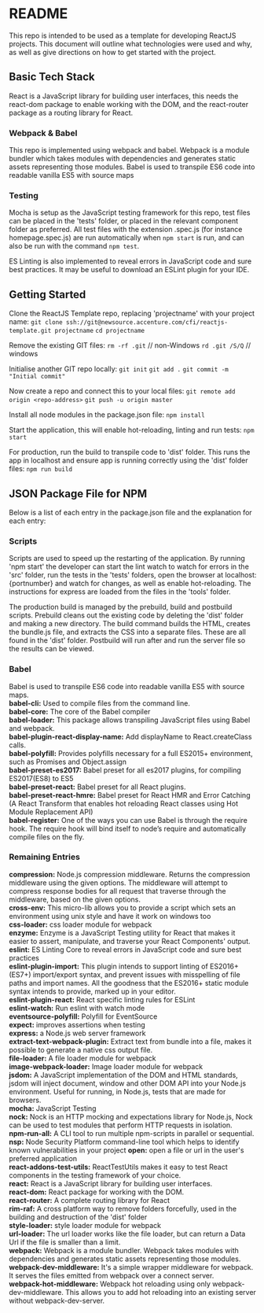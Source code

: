 # README #
This repo is intended to be used as a template for developing ReactJS projects. This document will outline what technologies were used and why, as well as give directions on how to get started with the project.


## Basic Tech Stack ##
React is a JavaScript library for building user interfaces, this needs the react-dom package to enable working with the DOM, and the react-router package as a routing library for React.


### Webpack & Babel ###
This repo is implemented using webpack and babel. Webpack is a module bundler which takes modules with dependencies and generates static assets representing those modules. Babel is used to transpile ES6 code into readable vanilla ES5 with source maps

### Testing ###
Mocha is setup as the JavaScript testing framework for this repo, test files can be placed in the 'tests' folder, or placed in the relevant component folder as preferred. All test files with the extension .spec.js (for instance homepage.spec.js) are run automatically when ```npm start``` is run, and can also be run with the command ```npm test```.  

ES Linting is also implemented to reveal errors in JavaScript code and sure best practices. It may be useful to download an ESLint plugin for your IDE.


## Getting Started
Clone the ReactJS Template repo, replacing 'projectname' with your project name:
```git clone ssh://git@newsource.accenture.com/cfi/reactjs-template.git projectname```
```cd projectname```

Remove the existing GIT files:
```rm -rf .git```  // non-Windows
```rd .git /S/Q``` // windows

Initialise another GIT repo locally:
```git init```
```git add .```
```git commit -m "Initial commit"```

Now create a repo and connect this to your local files:
```git remote add origin <repo-address>```
```git push -u origin master```

Install all node modules in the package.json file:
```npm install```

Start the application, this will enable hot-reloading, linting and run tests:
```npm start```

For production, run the build to transpile code to 'dist' folder. This runs the app in localhost and ensure app is running correctly using the 'dist' folder files:
```npm run build```

## JSON Package File for NPM ##
Below is a list of each entry in the package.json file and the explanation for each entry:

### Scripts ###
Scripts are used to speed up the restarting of the application. By running 'npm start' the developer can start the lint watch to watch for errors in the 'src' folder, run the tests in the 'tests' folders, open the browser at localhost:{portnumber} and watch for changes, as well as enable hot-reloading. The instructions for express are loaded from the files in the 'tools' folder.

The production build is managed by the prebuild, build and postbuild scripts. Prebuild cleans out the existing code by deleting the 'dist' folder and making a new directory. The build command builds the HTML, creates the bundle.js file, and extracts the CSS into a separate files. These are all found in the 'dist' folder. Postbuild will run after and run the server file so the results can be viewed.

### Babel ###
Babel is used to transpile ES6 code into readable vanilla ES5 with source maps.  
**babel-cli:** Used to compile files from the command line.  
**babel-core:** The core of the Babel compiler  
**babel-loader:** This package allows transpiling JavaScript files using Babel and webpack.  
**babel-plugin-react-display-name:** Add displayName to React.createClass calls.  
**babel-polyfill:** Provides polyfills necessary for a full ES2015+ environment, such as Promises and Object.assign  
**babel-preset-es2017:** Babel preset for all es2017 plugins, for compiling ES2017(ES8) to ES5  
**babel-preset-react:** Babel preset for all React plugins.  
**babel-preset-react-hmre:** Babel preset for React HMR and Error Catching (A React Transform that enables hot reloading React classes using Hot Module Replacement API)   
**babel-register:** One of the ways you can use Babel is through the require hook. The require hook will bind itself to node’s require and automatically compile files on the fly.

### Remaining Entries ###
**compression:** Node.js compression middleware. Returns the compression middleware using the given options. The middleware will attempt to compress response bodies for all request that traverse through the middleware, based on the given options.  
**cross-env:** This micro-lib allows you to provide a script which sets an environment using unix style and have it work on windows too  
**css-loader:** css loader module for webpack  
**enzyme:** Enzyme is a JavaScript Testing utility for React that makes it easier to assert, manipulate, and traverse your React Components' output.  
**eslint:** ES Linting Core to reveal errors in JavaScript code and sure best practices  
**eslint-plugin-import:** This plugin intends to support linting of ES2016+ (ES7+) import/export syntax, and prevent issues with misspelling of file paths and import names. All the goodness that the ES2016+ static module syntax intends to provide, marked up in your editor.  
**eslint-plugin-react:** React specific linting rules for ESLint  
**eslint-watch:** Run eslint with watch mode  
**eventsource-polyfill:** Polyfill for EventSource  
**expect:** improves assertions when testing  
**express:** a Node.js web server framework  
**extract-text-webpack-plugin:** Extract text from bundle into a file, makes it possible to generate a native css output file.  
**file-loader:** A file loader module for webpack  
**image-webpack-loader:** Image loader module for webpack  
**jsdom:** A JavaScript implementation of the DOM and HTML standards, jsdom will inject document, window and other DOM API into your Node.js environment. Useful for running, in Node.js, tests that are made for browsers.  
**mocha:** JavaScript Testing  
**nock:** Nock is an HTTP mocking and expectations library for Node.js, Nock can be used to test modules that perform HTTP requests in isolation.  
**npm-run-all:** A CLI tool to run multiple npm-scripts in parallel or sequential.  
**nsp:** Node Security Platform command-line tool which helps to identify known vulnerabilities in your project
**open:** open a file or url in the user's preferred application  
**react-addons-test-utils:** ReactTestUtils makes it easy to test React components in the testing framework of your choice.  
**react:** React is a JavaScript library for building user interfaces.  
**react-dom:** React package for working with the DOM.  
**react-router:** A complete routing library for React  
**rim-raf:** A cross platform way to remove folders forcefully, used in the building and destruction of the 'dist' folder  
**style-loader:** style loader module for webpack  
**url-loader:** The url loader works like the file loader, but can return a Data Url if the file is smaller than a limit.  
**webpack:** Webpack is a module bundler. Webpack takes modules with dependencies and generates static assets representing those modules.  
**webpack-dev-middleware:** It's a simple wrapper middleware for webpack. It serves the files emitted from webpack over a connect server.  
**webpack-hot-middleware:** Webpack hot reloading using only webpack-dev-middleware. This allows you to add hot reloading into an existing server without webpack-dev-server.
